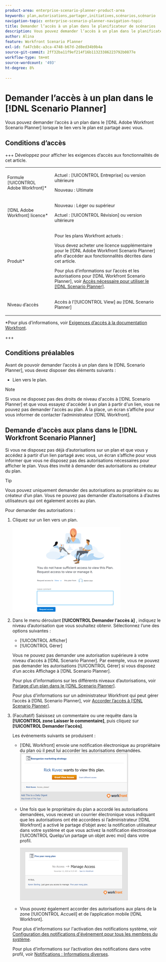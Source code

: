 ```yaml
---
product-area: enterprise-scenario-planner-product-area
keywords: plan,autorisations,partager,initiatives,scénarios,scénario
navigation-topic: enterprise-scenario-planner-navigation-topic
title: Demander l’accès à un plan dans le planificateur de scénarios
description: Vous pouvez demander l’accès à un plan dans le planificateur de scénarios Adobe Workfront lorsque le lien vers le plan est partagé avec vous.
author: Alina
feature: Workfront Scenario Planner
exl-id: fa47cb8c-a3ca-4748-b67d-2d8ed34b9b4a
source-git-commit: 2ff32ba11f9ef214f16b11323386223792b0877e
workflow-type: tm+mt
source-wordcount: '493'
ht-degree: 8%

---
```


# Demander l’accès à un plan dans le [!DNL Scenario Planner]

Vous pouvez demander l’accès à un plan dans le [!DNL Adobe Workfront Scenario Planner] lorsque le lien vers le plan est partagé avec vous.

## Conditions d’accès

+++ Développez pour afficher les exigences d’accès aux fonctionnalités de cet article.

<table style="table-layout:auto"> 
 <col> 
 <col> 
 <tbody> 
  <tr> 
   <td> <p> Formule [!UICONTROL Adobe Workfront]*</p> </td> 
   <td> <p>Actuel : [!UICONTROL Entreprise] ou version ultérieure</p>
   <p>Nouveau : Ultimate </p>
   </td> 
  </tr> 
  <tr> 
   <td> <p>[!DNL Adobe Workfront] licence*</p> </td> 
   <td> <p>Nouveau : Léger ou supérieur</p> 
   <p>Actuel : [!UICONTROL Révision] ou version ultérieure</p> </td> 
  </tr> 
  <tr> 
   <td>Produit* </td> 
   <td> 
   <p>Pour les plans Workfront actuels : </p>
   <p>Vous devez acheter une licence supplémentaire pour le [!DNL Adobe Workfront Scenario Planner] afin d’accéder aux fonctionnalités décrites dans cet article.</p> <p>Pour plus d’informations sur l’accès et les autorisations pour [!DNL Workfront Scenario Planner], voir <a href="../scenario-planner/access-needed-to-use-sp.md" class="MCXref xref">Accès nécessaire pour utiliser le [!DNL Scenario Planner]</a>. </p> </td> 
  </tr> 
  <tr data-mc-conditions=""> 
   <td>Niveau d’accès </td> 
   <td> <p>Accès à l’[!UICONTROL View] au [!DNL Scenario Planner]</p> </td> 
  </tr> 
   </tbody> 
</table>

*Pour plus d’informations, voir [Exigences d’accès à la documentation Workfront](/help/quicksilver/administration-and-setup/add-users/access-levels-and-object-permissions/access-level-requirements-in-documentation.md).

+++

## Conditions préalables

Avant de pouvoir demander l’accès à un plan dans le [!DNL Scenario Planner], vous devez disposer des éléments suivants :

* Lien vers le plan.

>[!NOTE]
>
>Si vous ne disposez pas des droits de niveau d&#39;accès à [!DNL Scenario Planner] et que vous essayez d&#39;accéder à un plan à partir d&#39;un lien, vous ne pouvez pas demander l&#39;accès au plan. À la place, un écran s’affiche pour vous informer de contacter l’administrateur [!DNL Workfront].

## Demande d’accès aux plans dans le [!DNL Workfront Scenario Planner]

Si vous ne disposez pas déjà d’autorisations sur un plan et que vous y accédez à partir d’un lien partagé avec vous, un écran s’affiche pour vous informer que vous ne disposez pas des autorisations nécessaires pour afficher le plan. Vous êtes invité à demander des autorisations au créateur du plan.

>[!TIP]
>
>Vous pouvez uniquement demander des autorisations au propriétaire ou au créateur d’un plan. Vous ne pouvez pas demander d’autorisations à d’autres utilisateurs qui ont également accès au plan.

Pour demander des autorisations :

1. Cliquez sur un lien vers un plan.

   ![](assets/request-access-to-plan-350x277.png)

1. Dans le menu déroulant **[!UICONTROL Demander l’accès à]** , indiquez le niveau d’autorisation que vous souhaitez obtenir. Sélectionnez l’une des options suivantes :

   * [!UICONTROL Afficher]
   * [!UICONTROL Gérer]

   Vous ne pouvez pas demander une autorisation supérieure à votre niveau d’accès à [!DNL Scenario Planner]. Par exemple, vous ne pouvez pas demander les autorisations [!UICONTROL Gérer] si vous disposez d’un accès Affichage à [!DNL Scenario Planner].

   Pour plus d’informations sur les différents niveaux d’autorisations, voir [Partage d’un plan dans le  [!DNL Scenario Planner]](../scenario-planner/share-a-plan.md).

   Pour plus d’informations sur un administrateur Workfront qui peut gérer l’accès à [!DNL Scenario Planner], voir [Accorder l’accès à [!DNL Scenario Planner]](../administration-and-setup/add-users/configure-and-grant-access/grant-access-sp.md).

1. (Facultatif) Saisissez un commentaire ou une requête dans la **[!UICONTROL zone Laisser le commentaire]**, puis cliquez sur **[!UICONTROL Demander l’accès]**.

   Les événements suivants se produisent :

   * [!DNL Workfront] envoie une notification électronique au propriétaire du plan où il peut lui accorder les autorisations demandées.\
     ![](assets/request-access-to-plan-email-350x156.png)

   * Une fois que le propriétaire du plan a accordé les autorisations demandées, vous recevez un courrier électronique vous indiquant que les autorisations ont été accordées si l’administrateur [!DNL Workfront] a activé le partage d’objet avec la notification utilisateur dans votre système et que vous activez la notification électronique [!UICONTROL Quelqu’un partage un objet avec moi] dans votre profil.

     ![](assets/access-granted-to-plan-email-350x172.png)

   * Vous pouvez également accorder des autorisations aux plans de la zone [!UICONTROL Accueil] et de l’application mobile [!DNL Workfront].

   Pour plus d&#39;informations sur l&#39;activation des notifications système, voir [Configuration des notifications d&#39;événement pour tous les membres du système](../administration-and-setup/manage-workfront/emails/configure-event-notifications-for-everyone-in-the-system.md).

   Pour plus d’informations sur l’activation des notifications dans votre profil, voir [Notifications : Informations diverses](../workfront-basics/using-notifications/notifications-misc-information.md).

